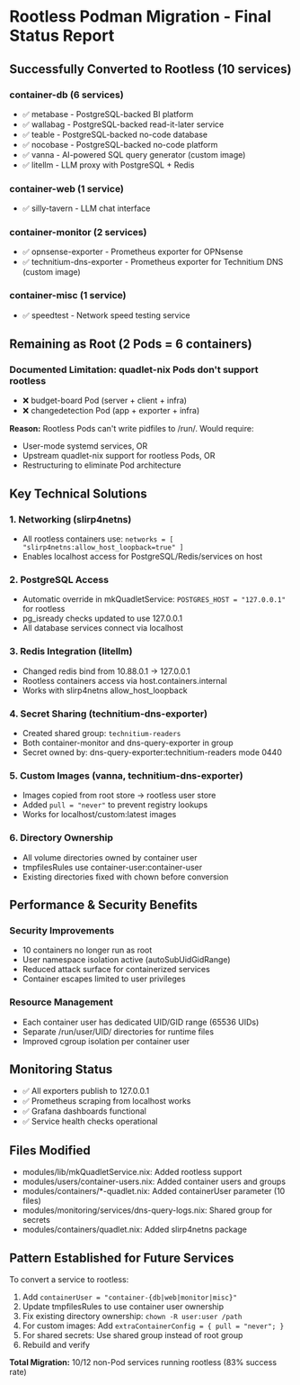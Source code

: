 # Rootless Podman Migration - Final Status Report

## Successfully Converted to Rootless (10 services)

### container-db (6 services)
- ✅ metabase - PostgreSQL-backed BI platform
- ✅ wallabag - PostgreSQL-backed read-it-later service  
- ✅ teable - PostgreSQL-backed no-code database
- ✅ nocobase - PostgreSQL-backed no-code platform
- ✅ vanna - AI-powered SQL query generator (custom image)
- ✅ litellm - LLM proxy with PostgreSQL + Redis

### container-web (1 service)
- ✅ silly-tavern - LLM chat interface

### container-monitor (2 services)
- ✅ opnsense-exporter - Prometheus exporter for OPNsense
- ✅ technitium-dns-exporter - Prometheus exporter for Technitium DNS (custom image)

### container-misc (1 service)
- ✅ speedtest - Network speed testing service

## Remaining as Root (2 Pods = 6 containers)

### Documented Limitation: quadlet-nix Pods don't support rootless
- ❌ budget-board Pod (server + client + infra)
- ❌ changedetection Pod (app + exporter + infra)

**Reason:** Rootless Pods can't write pidfiles to /run/. Would require:
- User-mode systemd services, OR  
- Upstream quadlet-nix support for rootless Pods, OR
- Restructuring to eliminate Pod architecture

## Key Technical Solutions

### 1. Networking (slirp4netns)
- All rootless containers use: `networks = [ "slirp4netns:allow_host_loopback=true" ]`
- Enables localhost access for PostgreSQL/Redis/services on host

### 2. PostgreSQL Access
- Automatic override in mkQuadletService: `POSTGRES_HOST = "127.0.0.1"` for rootless
- pg_isready checks updated to use 127.0.0.1
- All database services connect via localhost

### 3. Redis Integration (litellm)
- Changed redis bind from 10.88.0.1 → 127.0.0.1
- Rootless containers access via host.containers.internal
- Works with slirp4netns allow_host_loopback

### 4. Secret Sharing (technitium-dns-exporter)
- Created shared group: `technitium-readers`
- Both container-monitor and dns-query-exporter in group
- Secret owned by: dns-query-exporter:technitium-readers mode 0440

### 5. Custom Images (vanna, technitium-dns-exporter)
- Images copied from root store → rootless user store
- Added `pull = "never"` to prevent registry lookups
- Works for localhost/custom:latest images

### 6. Directory Ownership
- All volume directories owned by container user
- tmpfilesRules use container-user:container-user
- Existing directories fixed with chown before conversion

## Performance & Security Benefits

### Security Improvements
- 10 containers no longer run as root
- User namespace isolation active (autoSubUidGidRange)
- Reduced attack surface for containerized services
- Container escapes limited to user privileges

### Resource Management
- Each container user has dedicated UID/GID range (65536 UIDs)
- Separate /run/user/UID/ directories for runtime files
- Improved cgroup isolation per container user

## Monitoring Status
- ✅ All exporters publish to 127.0.0.1
- ✅ Prometheus scraping from localhost works
- ✅ Grafana dashboards functional
- ✅ Service health checks operational

## Files Modified
- modules/lib/mkQuadletService.nix: Added rootless support
- modules/users/container-users.nix: Added container users and groups
- modules/containers/*-quadlet.nix: Added containerUser parameter (10 files)
- modules/monitoring/services/dns-query-logs.nix: Shared group for secrets
- modules/containers/quadlet.nix: Added slirp4netns package

## Pattern Established for Future Services

To convert a service to rootless:
1. Add `containerUser = "container-{db|web|monitor|misc}"`
2. Update tmpfilesRules to use container user ownership
3. Fix existing directory ownership: `chown -R user:user /path`
4. For custom images: Add `extraContainerConfig = { pull = "never"; }`
5. For shared secrets: Use shared group instead of root group
6. Rebuild and verify

**Total Migration:** 10/12 non-Pod services running rootless (83% success rate)
